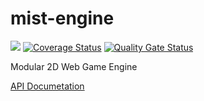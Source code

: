 # mist-engine
![](https://github.com/eadventurous/mist-engine/workflows/Node%20CI/badge.svg)
[![Coverage Status](https://coveralls.io/repos/github/eadventurous/mist-engine/badge.svg)](https://coveralls.io/github/eadventurous/mist-engine)
[![Quality Gate Status](https://sonarcloud.io/api/project_badges/measure?project=eadventurous_mist-engine&metric=alert_status)](https://sonarcloud.io/dashboard?id=eadventurous_mist-engine)

Modular 2D Web Game Engine 

[API Documetation](https://eadventurous.github.io/mist-engine-docs/)
